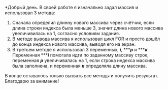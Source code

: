 *Добрый день. В своей работе я изначально задал массив и использовал 3 метода:

1. Сначала определил длинну нового массива через счётчик, если длина строки индекса была меньше 3, значит длина нового массива увеличивилась на 1, согласно условиям задания.
2. В методе вывода массива я использовал цикл FOR и просто дошёл до конца индекса нового массива, выводя его на экран.
3. В третьем методе я использовал 3 переменных, ***i***, ******p*** и ******к***. Переменная ******i*** помогала идти по заданному массиву строк, переменная ***р*** увеличивалась на 1, если строка индекса массива была заполнена, и переменная ***к*** определяла длину массива.

В конце оставалось только вызвать все методы и получить результат. Благодарю за внимание!   